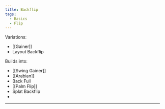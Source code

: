 ```yaml
---
title: Backflip
tags:
  - Basics
  - Flip
---
```

Variations: 
* [[Gainer]]
* Layout Backflip

Builds into:
* [[Swing Gainer]]
* [[Arabian]]
* Back Full
* [[Palm Flip]]
* Splat Backflip
* 



* **